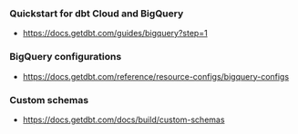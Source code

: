 ### Quickstart for dbt Cloud and BigQuery
* https://docs.getdbt.com/guides/bigquery?step=1

### BigQuery configurations
* https://docs.getdbt.com/reference/resource-configs/bigquery-configs

### Custom schemas
* https://docs.getdbt.com/docs/build/custom-schemas